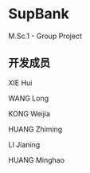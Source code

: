 # SupBank
M.Sc.1 - Group Project

## 开发成员
XIE Hui

WANG Long

KONG Weijia

HUANG Zhiming

LI Jianing

HUANG Minghao
